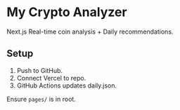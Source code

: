 # My Crypto Analyzer

Next.js Real-time coin analysis + Daily recommendations.

## Setup
1. Push to GitHub.
2. Connect Vercel to repo.
3. GitHub Actions updates daily.json.

Ensure `pages/` is in root.

